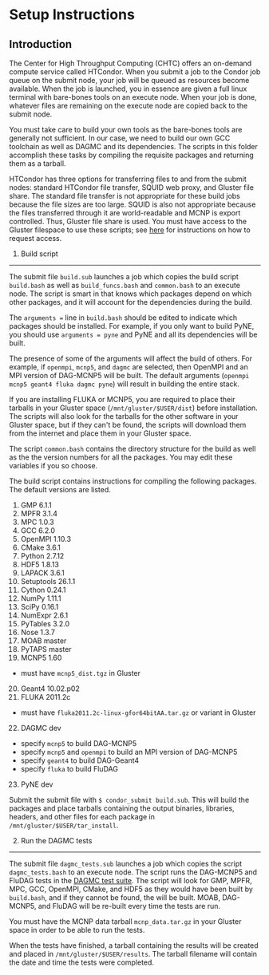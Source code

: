 Setup Instructions
========================================

Introduction
----------------------------------------
The Center for High Throughput Computing (CHTC) offers an on-demand compute service called HTCondor. When you submit a job to the Condor job queue on the submit node, your job will be queued as resources become available. When the job is launched, you in essence are given a full linux terminal with bare-bones tools on an execute node. When your job is done, whatever files are remaining on the execute node are copied back to the submit node.

You must take care to build your own tools as the bare-bones tools are generally not sufficient. In our case, we need to build our own GCC toolchain as well as DAGMC and its dependencies. The scripts in this folder accomplish these tasks by compiling the requisite packages and returning them as a tarball.

HTCondor has three options for transferring files to and from the submit nodes: standard HTCondor file transfer, SQUID web proxy, and Gluster file share. The standard file transfer is not appropriate for these build jobs because the file sizes are too large. SQUID is also not appropriate because the files transferred through it are world-readable and MCNP is export controlled. Thus, Gluster file share is used. You must have access to the Gluster filespace to use these scripts; see <a href="http://chtc.cs.wisc.edu/file-avail-gluster.shtml" target="_blank">here</a> for instructions on how to request access.

1. Build script
----------------------------------------
The submit file `build.sub` launches a job which copies the build script `build.bash` as well as `build_funcs.bash` and `common.bash` to an execute node. The script is smart in that knows which packages depend on which other packages, and it will account for the dependencies during the build.

The `arguments =` line in `build.bash` should be edited to indicate which packages should be installed. For example, if you only want to build PyNE, you should use `arguments = pyne` and PyNE and all its dependencies will be built.

The presence of some of the arguments will affect the build of others. For example, if `openmpi`, `mcnp5`, and `dagmc` are selected, then OpenMPI and an MPI version of DAG-MCNP5 will be built. The default arguments (`openmpi mcnp5 geant4 fluka dagmc pyne`) will result in building the entire stack.

If you are installing FLUKA or MCNP5, you are required to place their tarballs in your Gluster space (`/mnt/gluster/$USER/dist`) before installation. The scripts will also look for the tarballs for the other software in your Gluster space, but if they can't be found, the scripts will download them from the internet and place them in your Gluster space.

The script `common.bash` contains the directory structure for the build as well as the the version numbers for all the packages. You may edit these variables if you so choose.

The build script contains instructions for compiling the following packages. The default versions are listed.

1. GMP 6.1.1
2. MPFR 3.1.4
3. MPC 1.0.3
4. GCC 6.2.0
5. OpenMPI 1.10.3
6. CMake 3.6.1
7. Python 2.7.12
8. HDF5 1.8.13
9. LAPACK 3.6.1
10. Setuptools 26.1.1
11. Cython 0.24.1
12. NumPy 1.11.1
13. SciPy 0.16.1
14. NumExpr 2.6.1
15. PyTables 3.2.0
16. Nose 1.3.7
17. MOAB master
18. PyTAPS master
19. MCNP5 1.60
  * must have `mcnp5_dist.tgz` in Gluster
20. Geant4 10.02.p02
21. FLUKA 2011.2c
  * must have `fluka2011.2c-linux-gfor64bitAA.tar.gz` or variant in Gluster
22. DAGMC dev
  * specify `mcnp5` to build DAG-MCNP5
  * specify `mcnp5` and `openmpi` to build an MPI version of DAG-MCNP5
  * specify `geant4` to build DAG-Geant4
  * specify `fluka` to build FluDAG
23. PyNE dev

Submit the submit file with `$ condor_submit build.sub`. This will build the packages and place tarballs containing the output binaries, libraries, headers, and other files for each package in `/mnt/gluster/$USER/tar_install`.

2. Run the DAGMC tests
----------------------------------------
The submit file `dagmc_tests.sub` launches a job which copies the script `dagmc_tests.bash` to an execute node. The script runs the DAG-MCNP5 and FluDAG tests in the <a href="https://github.com/ljacobson64/DAGMC-tests" target="_blank">DAGMC test suite</a>. The script will look for GMP, MPFR, MPC, GCC, OpenMPI, CMake, and HDF5 as they would have been built by `build.bash`, and if they cannot be found, the will be built. MOAB, DAG-MCNP5, and FluDAG will be re-built every time the tests are run.

You must have the MCNP data tarball `mcnp_data.tar.gz` in your Gluster space in order to be able to run the tests.

When the tests have finished, a tarball containing the results will be created and placed in `/mnt/gluster/$USER/results`. The tarball filename will contain the date and time the tests were completed.
